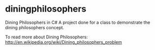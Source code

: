 # diningphilosophers
Dining Philosophers in C#
A project done for a class to demonstrate the dining philosophers concept. 

To read more about Dining Philosophers: http://en.wikipedia.org/wiki/Dining_philosophers_problem
